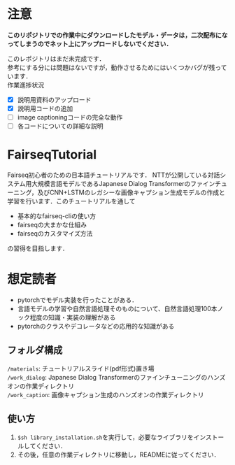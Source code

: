 # 注意  
**このリポジトリでの作業中にダウンロードしたモデル・データは，二次配布になってしまうのでネット上にアップロードしないでください．**  

このレポジトリはまだ未完成です．  
参考にする分には問題はないですが，動作させるためにはいくつかバグが残っています．  
作業進捗状況  
- [x] 説明用資料のアップロード  
- [x] 説明用コードの追加  
- [ ] image captioningコードの完全な動作  
- [ ] 各コードについての詳細な説明  

# FairseqTutorial
Fairseq初心者のための日本語チュートリアルです．
NTTが公開している対話システム用大規模言語モデルであるJapanese Dialog Transformerのファインチューニング，及びCNN+LSTMのレガシーな画像キャプション生成モデルの作成と学習を行います．このチュートリアルを通して  
- 基本的なfairseq-cliの使い方  
- fairseqの大まかな仕組み  
- fairseqのカスタマイズ方法  

の習得を目指します．  

# 想定読者  
- pytorchでモデル実装を行ったことがある．  
- 言語モデルの学習や自然言語処理そのものについて、自然言語処理100本ノック程度の知識・実装の理解がある  
- pytorchのクラスやデコレータなどの応用的な知識がある   

## フォルダ構成  
`/materials`: チュートリアルスライド(pdf形式)置き場  
`/work_dialog`: Japanese Dialog Transformerのファインチューニングのハンズオンの作業ディレクトリ  
`/work_caption`: 画像キャプション生成のハンズオンの作業ディレクトリ  

## 使い方  
1. `$sh library_installation.sh`を実行して，必要なライブラリをインストールしてください．  
2. その後，任意の作業ディレクトリに移動し，READMEに従ってください．  
